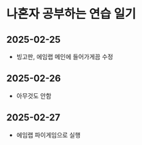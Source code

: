 # 나혼자 공부하는 연습 일기

## 2025-02-25
- 빙고판, 에임랩 메인에 들어가게끔 수정

## 2025-02-26
- 아무것도 안함

## 2025-02-27
- 에임랩 파이게임으로 실행